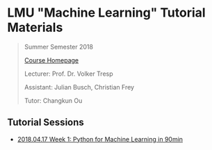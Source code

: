 # LMU "Machine Learning" Tutorial Materials

>  Summer Semester 2018 
>
> [Course Homepage](http://www.dbs.ifi.lmu.de/cms/studium_lehre/lehre_master/ml18/index.html)
>
> Lecturer: Prof. Dr. Volker Tresp
>
> Assistant: Julian Busch, Christian Frey
>
> Tutor: Changkun Ou

## Tutorial Sessions

- [2018.04.17 Week 1: Python for Machine Learning in 90min](./week1/py_intro_solution_by_ou.ipynb)


